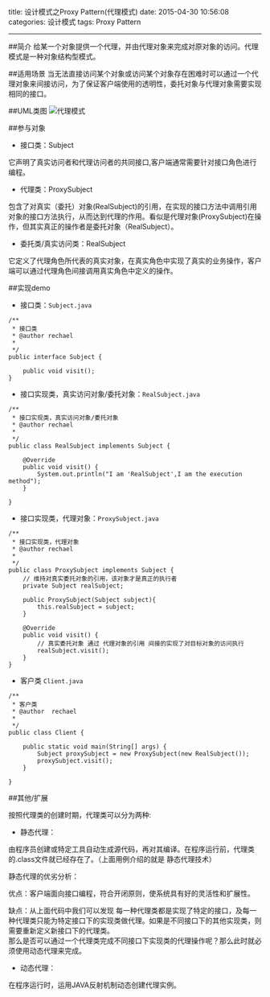 title: 设计模式之Proxy Pattern(代理模式)
date: 2015-04-30 10:56:08
categories: 设计模式
tags: Proxy Pattern

------
##简介
给某一个对象提供一个代理，并由代理对象来完成对原对象的访问。代理模式是一种对象结构型模式。

##适用场景
当无法直接访问某个对象或访问某个对象存在困难时可以通过一个代理对象来间接访问，为了保证客户端使用的透明性，委托对象与代理对象需要实现相同的接口。

##UML类图
![代理模式](http://bullettrain1433.qiniudn.com/代理模式20150110155017568.png)

##参与对象

- 接口类：Subject

它声明了真实访问者和代理访问者的共同接口,客户端通常需要针对接口角色进行编程。

- 代理类：ProxySubject

包含了对真实（委托）对象(RealSubject)的引用，在实现的接口方法中调用引用对象的接口方法执行，从而达到代理的作用。看似是代理对象(ProxySubject)在操作，但其实真正的操作者是委托对象（RealSubject）。

- 委托类/真实访问类：RealSubject

它定义了代理角色所代表的真实对象，在真实角色中实现了真实的业务操作，客户端可以通过代理角色间接调用真实角色中定义的操作。

##实现demo

- 接口类：`Subject.java`

```
/**
 * 接口类
 * @author rechael
 *
 */
public interface Subject {

	public void visit();
}
```

- 接口实现类，真实访问对象/委托对象：`RealSubject.java`

```
/**
 * 接口实现类，真实访问对象/委托对象
 * @author rechael
 *
 */
public class RealSubject implements Subject {

	@Override
	public void visit() {
		System.out.println("I am 'RealSubject',I am the execution method");
	}

}
```

- 接口实现类，代理对象：`ProxySubject.java`

```
/**
 * 接口实现类，代理对象
 * @author rechael
 *
 */
public class ProxySubject implements Subject {
	// 维持对真实委托对象的引用，该对象才是真正的执行者
	private Subject realSubject;

	public ProxySubject(Subject subject){
		this.realSubject = subject;
	}

	@Override
	public void visit() {
		// 真实委托对象 通过 代理对象的引用 间接的实现了对目标对象的访问执行
		realSubject.visit();
	}
}
```

- 客户类 `Client.java`

```
/**
 * 客户类
 * @author  rechael
 *
 */
public class Client {

	public static void main(String[] args) {
		Subject proxySubject = new ProxySubject(new RealSubject());
		proxySubject.visit();
	}

}
```

##其他/扩展

按照代理类的创建时期，代理类可以分为两种:

- 静态代理：

由程序员创建或特定工具自动生成源代码，再对其编译。在程序运行前，代理类的.class文件就已经存在了。（上面用例介绍的就是 静态代理技术）

静态代理的优劣分析：

优点：客户端面向接口编程，符合开闭原则，使系统具有好的灵活性和扩展性。

缺点：从上面代码中我们可以发现 每一种代理类都是实现了特定的接口，及每一种代理类只能为特定接口下的实现类做代理。如果是不同接口下的其他实现类，则需要重新定义新接口下的代理类。     
那么是否可以通过一个代理类完成不同接口下实现类的代理操作呢？那么此时就必须使用动态代理来完成。

- 动态代理：

在程序运行时，运用JAVA反射机制动态创建代理实例。
